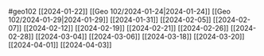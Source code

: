 #geo102 
[[2024-01-22]]
[[Geo 102/2024-01-24|2024-01-24]]
[[Geo 102/2024-01-29|2024-01-29]]
[[2024-01-31]]
[[2024-02-05]]
[[2024-02-07]]
[[2024-02-12]]
[[2024-02-19]]
[[2024-02-21]]
[[2024-02-26]]
[[2024-02-28]]
[[2024-03-04]]
[[2024-03-06]]
[[2024-03-18]]
[[2024-03-20]]
[[2024-04-01]]
[[2024-04-03]]